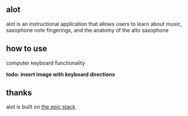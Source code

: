 ## alot

alot is an instructional application that allows users to learn about music,
saxophone note fingerings, and the anatomy of the alto saxophone

## how to use

computer keyboard functionality

**todo: insert image with keyboard directions**

## thanks

alot is built on [the epic stack](https://www.epicweb.dev/epic-stack)

